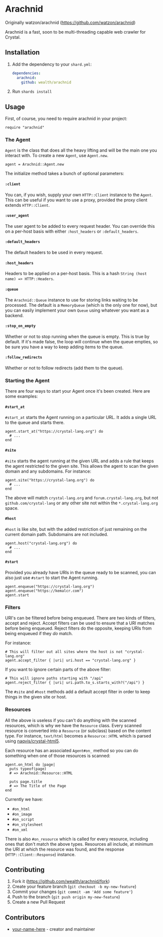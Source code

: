 # Arachnid

Originally watzon/arachnid (https://github.com/watzon/arachnid)

Arachnid is a fast, soon to be multi-threading capable web crawler for Crystal.

## Installation

1. Add the dependency to your `shard.yml`:

   ```yaml
   dependencies:
     arachnid:
       github: wealth/arachnid
   ```

2. Run `shards install`

## Usage

First, of course, you need to require arachnid in your project:

```crystal
require "arachnid"
```

### The Agent

`Agent` is the class that does all the heavy lifting and will be the main one you interact with. To create a new `Agent`, use `Agent.new`.

```crystal
agent = Arachnid::Agent.new
```

The initialize method takes a bunch of optional parameters:

#### `:client`

You can, if you wish, supply your own `HTTP::Client` instance to the `Agent`. This can be useful if you want to use a proxy, provided the proxy client extends `HTTP::Client`.

#### `:user_agent`

The user agent to be added to every request header. You can override this on a per-host basis with either `:host_headers` or `:default_headers`.

#### `:default_headers`

The default headers to be used in every request.

#### `:host_headers`

Headers to be applied on a per-host basis. This is a hash `String (host name) => HTTP::Headers`.

#### `:queue`

The `Arachnid::Queue` instance to use for storing links waiting to be processed. The default is a `MemoryQueue` (which is the only one for now), but you can easily implement your own `Queue` using whatever you want as a backend.

#### `:stop_on_empty`

Whether or not to stop running when the queue is empty. This is true by default. If it's made false, the loop will continue when the queue empties, so be sure you have a way to keep adding items to the queue.

#### `:follow_redirects`

Whether or not to follow redirects (add them to the queue).

### Starting the Agent

There are four ways to start your Agent once it's been created. Here are some examples:

#### `#start_at`

`#start_at` starts the Agent running on a particular URL. It adds a single URL to the queue and starts there.

```crystal
agent.start_at("https://crystal-lang.org") do
  # ...
end
```

#### `#site`

`#site` starts the agent running at the given URL and adds a rule that keeps the agent restricted to the given site. This allows the agent to scan the given domain and any subdomains. For instance:

```crystal
agent.site("https://crystal-lang.org") do
  # ...
end
```

The above will match `crystal-lang.org` and `forum.crystal-lang.org`, but not `github.com/crystal-lang` or any other site not within the `*.crystal-lang.org` space.

#### `#host`

`#host` is like site, but with the added restriction of just remaining on the current domain path. Subdomains are not included.

```crystal
agent.host("crystal-lang.org") do
  # ...
end
```

#### `#start`

Provided you already have URIs in the queue ready to be scanned, you can also just use `#start` to start the Agent running.

```crystal
agent.enqueue("https://crystal-lang.org")
agent.enqueue("https://kemalcr.com")
agent.start
```

### Filters

URI's can be filtered before being enqueued. There are two kinds of filters, accept and reject. Accept filters can be used to ensure that a URI matches before being enqueued. Reject filters do the opposite, keeping URIs from being enqueued if they _do_ match.

For instance:

```crystal
# This will filter out all sites where the host is not "crystal-lang.org"
agent.accept_filter { |uri| uri.host == "crystal-lang.org" }
```

If you want to ignore certain parts of the above filter:

```crystal
# This will ignore paths starting with "/api"
agent.reject_filter { |uri| uri.path.to_s.starts_with?("/api") }
```

The `#site` and `#host` methods add a default accept filter in order to keep things in the given site or host.

### Resources

All the above is useless if you can't do anything with the scanned resources, which is why we have the `Resource` class. Every scanned resource is converted into a `Resource` (or subclass) based on the content type. For instance, `text/html` becomes a `Resource::HTML` which is parsed using [naqvis/crystal-html5](https://github.com/naqvis/crystal-html5).

Each resource has an associated `Agent#on_` method so you can do something when one of those resources is scanned:

```crystal
agent.on_html do |page|
  puts typeof(page)
  # => Arachnid::Resource::HTML

  puts page.title
  # => The Title of the Page
end
```

Currently we have:

- `#on_html`
- `#on_image`
- `#on_script`
- `#on_stylesheet`
- `#on_xml`

There is also `#on_resource` which is called for every resource, including ones that don't match the above types. Resources all include, at minimum the URI at which the resource was found, and the response (`HTTP::Client::Response`) instance.

## Contributing

1. Fork it (<https://github.com/wealth/arachnid/fork>)
2. Create your feature branch (`git checkout -b my-new-feature`)
3. Commit your changes (`git commit -am 'Add some feature'`)
4. Push to the branch (`git push origin my-new-feature`)
5. Create a new Pull Request

## Contributors

- [your-name-here](https://github.com/wealth) - creator and maintainer
